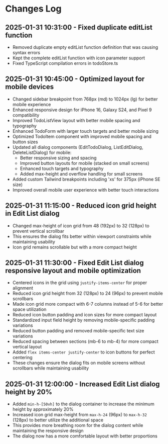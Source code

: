 # Changes Log

## 2025-01-31 10:31:00 - Fixed duplicate editList function
- Removed duplicate empty editList function definition that was causing syntax errors
- Kept the complete editList function with icon parameter support
- Fixed TypeScript compilation errors in todoStore.ts

## 2025-01-31 10:45:00 - Optimized layout for mobile devices
- Changed sidebar breakpoint from 768px (md) to 1024px (lg) for better mobile experience
- Enhanced responsive design for iPhone 16, Galaxy S24, and Pixel 9 compatibility
- Improved TodoListView layout with better mobile spacing and typography
- Enhanced TodoForm with larger touch targets and better mobile sizing
- Optimized TodoItem component with improved mobile spacing and button sizes
- Updated all dialog components (EditTodoDialog, ListEditDialog, DeleteListDialog) for mobile:
  - Better responsive sizing and spacing
  - Improved button layouts for mobile (stacked on small screens)
  - Enhanced touch targets and typography
  - Added max-height and overflow handling for small screens
- Added custom Tailwind breakpoints including 'xs' for 375px (iPhone SE size)
- Improved overall mobile user experience with better touch interactions

## 2025-01-31 11:15:00 - Reduced icon grid height in Edit List dialog
- Changed max-height of icon grid from 48 (192px) to 32 (128px) to prevent vertical scrollbar
- This ensures the dialog fits better within viewport constraints while maintaining usability
- Icon grid remains scrollable but with a more compact height

## 2025-01-31 11:30:00 - Fixed Edit List dialog responsive layout and mobile optimization
- Centered icons in the grid using `justify-items-center` for proper alignment
- Reduced icon grid height from 32 (128px) to 24 (96px) to prevent mobile scrollbars
- Made icon grid more compact with 6-7 columns instead of 5-6 for better space utilization
- Reduced icon button padding and icon sizes for more compact layout
- Standardized input field height by removing mobile-specific padding variations
- Reduced button padding and removed mobile-specific text size variations
- Reduced spacing between sections (mb-6 to mb-4) for more compact vertical layout
- Added `flex items-center justify-center` to icon buttons for perfect centering
- These changes ensure the dialog fits on mobile screens without scrollbars while maintaining usability

## 2025-01-31 12:00:00 - Increased Edit List dialog height by 20%
- Added `min-h-[50vh]` to the dialog container to increase the minimum height by approximately 20%
- Increased icon grid max-height from `max-h-24` (96px) to `max-h-32` (128px) to better utilize the additional space
- This provides more breathing room for the dialog content while maintaining the responsive design
- The dialog now has a more comfortable layout with better proportions